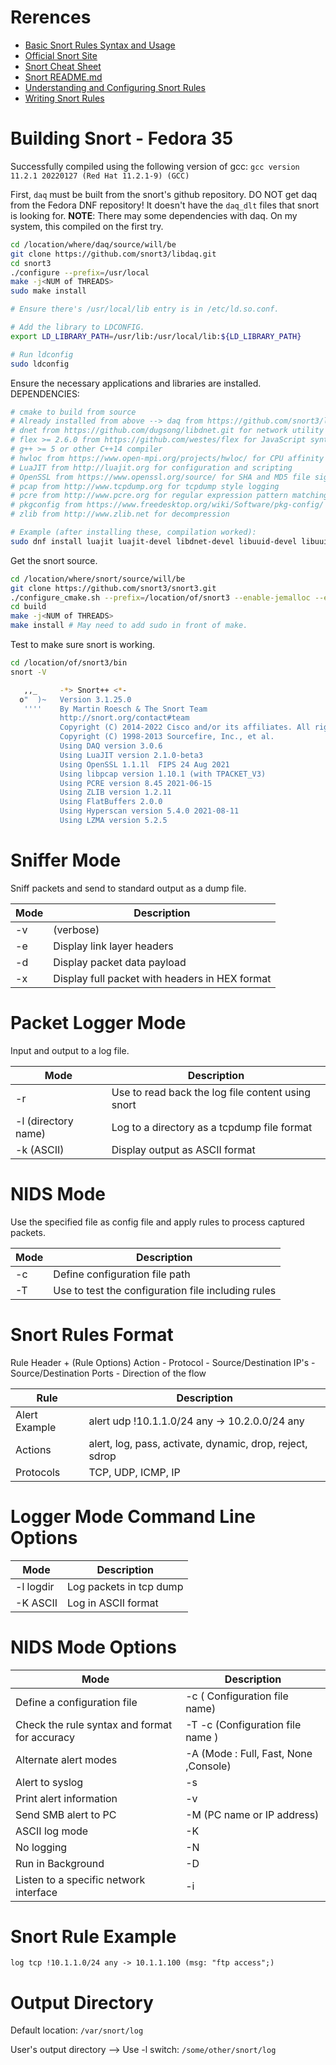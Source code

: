 # Rerences
- [Basic Snort Rules Syntax and Usage](https://resources.infosecinstitute.com/topic/snort-rules-workshop-part-one/)
- [Official Snort Site](https://www.snort.org/)
- [Snort Cheat Sheet](https://www.comparitech.com/net-admin/snort-cheat-sheet/#tables)
- [Snort README.md](https://github.com/snort3/snort3/blob/master/README.md)
- [Understanding and Configuring Snort Rules](https://www.rapid7.com/blog/post/2016/12/09/understanding-and-configuring-snort-rules/)
- [Writing Snort Rules](http://manual-snort-org.s3-website-us-east-1.amazonaws.com/node27.html)

# Building Snort - Fedora 35
Successfully compiled using the following version of gcc:
`gcc version 11.2.1 20220127 (Red Hat 11.2.1-9) (GCC)`

First, `daq` must be built from the snort's github repository. DO NOT get daq from the Fedora DNF repository! It doesn't have the `daq_dlt` files that snort is looking for. **NOTE**: There may some dependencies with daq. On my system, this compiled on the first try.
```bash
cd /location/where/daq/source/will/be
git clone https://github.com/snort3/libdaq.git
cd snort3
./configure --prefix=/usr/local
make -j<NUM of THREADS>
sudo make install

# Ensure there's /usr/local/lib entry is in /etc/ld.so.conf.

# Add the library to LDCONFIG.
export LD_LIBRARY_PATH=/usr/lib:/usr/local/lib:${LD_LIBRARY_PATH}

# Run ldconfig
sudo ldconfig
```

Ensure the necessary applications and libraries are installed. DEPENDENCIES:
```bash
# cmake to build from source
# Already installed from above --> daq from https://github.com/snort3/libdaq for packet IO# 
# dnet from https://github.com/dugsong/libdnet.git for network utility functions
# flex >= 2.6.0 from https://github.com/westes/flex for JavaScript syntax parser
# g++ >= 5 or other C++14 compiler
# hwloc from https://www.open-mpi.org/projects/hwloc/ for CPU affinity management
# LuaJIT from http://luajit.org for configuration and scripting
# OpenSSL from https://www.openssl.org/source/ for SHA and MD5 file signatures, the protected_content rule option, and SSL service detection
# pcap from http://www.tcpdump.org for tcpdump style logging
# pcre from http://www.pcre.org for regular expression pattern matching
# pkgconfig from https://www.freedesktop.org/wiki/Software/pkg-config/ to locate build dependencies
# zlib from http://www.zlib.net for decompression

# Example (after installing these, compilation worked):
sudo dnf install luajit luajit-devel libdnet-devel libuuid-devel libuuid uuid-devel hyperscan-devel hyperscan flatbuffers flatbuffers-devel jemalloc-devel jemalloc
```

Get the snort source.
```bash
cd /location/where/snort/source/will/be
git clone https://github.com/snort3/snort3.git
./configure_cmake.sh --prefix=/location/of/snort3 --enable-jemalloc --enable-shell
cd build
make -j<NUM of THREADS>
make install # May need to add sudo in front of make.
```

Test to make sure snort is working.
```bash
cd /location/of/snort3/bin
snort -V

   ,,_     -*> Snort++ <*-
  o"  )~   Version 3.1.25.0
   ''''    By Martin Roesch & The Snort Team
           http://snort.org/contact#team
           Copyright (C) 2014-2022 Cisco and/or its affiliates. All rights reserved.
           Copyright (C) 1998-2013 Sourcefire, Inc., et al.
           Using DAQ version 3.0.6
           Using LuaJIT version 2.1.0-beta3
           Using OpenSSL 1.1.1l  FIPS 24 Aug 2021
           Using libpcap version 1.10.1 (with TPACKET_V3)
           Using PCRE version 8.45 2021-06-15
           Using ZLIB version 1.2.11
           Using FlatBuffers 2.0.0
           Using Hyperscan version 5.4.0 2021-08-11
           Using LZMA version 5.2.5
```

# Sniffer Mode
Sniff packets and send to standard output as a dump file.

|Mode|Description|
|----|-----------|
|-v|(verbose)|Display output on the screen|
|-e|Display link layer headers|
|-d|Display packet data payload|
|-x|Display full packet with headers in HEX format|


# Packet Logger Mode
Input and output to a log file.

|Mode|Description|
|----|-----------|
|-r|Use to read back the log file content using snort|
|-l (directory name)|Log to a directory as a tcpdump file format|
|-k (ASCII)|Display output as ASCII format|


# NIDS Mode
Use the specified file as config file and apply rules to process captured packets.

|Mode|Description|
|----|-----------|
|-c|Define configuration file path|
|-T |Use to test the configuration file including rules|


# Snort Rules Format
Rule Header + (Rule Options)
Action - Protocol - Source/Destination IP's - Source/Destination Ports - Direction of the flow

|Rule|Description|
|----|-----------|
|Alert Example|alert udp !10.1.1.0/24 any -> 10.2.0.0/24 any|
|Actions|alert, log, pass, activate, dynamic, drop, reject, sdrop|
|Protocols|TCP, UDP, ICMP, IP|


# Logger Mode Command Line Options

|Mode|Description|
|----|-----------|
|-l logdir|Log packets in tcp dump|
|-K ASCII|Log in ASCII format|

# NIDS Mode Options

|Mode|Description|
|----|-----------|
|Define a configuration file|-c ( Configuration file name)|
|Check the rule syntax and format for accuracy|-T -c (Configuration file name )|
|Alternate alert modes|-A (Mode : Full, Fast, None ,Console)|
|Alert to syslog|-s|
|Print alert information|-v|
|Send SMB alert to PC|-M (PC name or IP address)|
|ASCII log mode|-K|
|No logging|-N|
|Run in Background|-D|
|Listen to a specific network interface|-i|

# Snort Rule Example
`log tcp !10.1.1.0/24 any -> 10.1.1.100 (msg: "ftp access";)`

# Output Directory
Default location: `/var/snort/log`

User's output directory --> Use -l switch: `/some/other/snort/log`
